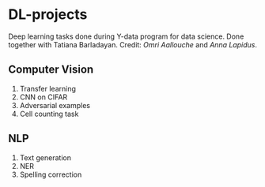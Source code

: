 # DL-projects
Deep learning tasks done during Y-data program for data science.
Done together with Tatiana Barladayan.
Credit: *Omri Aallouche* and *Anna Lapidus*.


## Computer Vision
1. Transfer learning
2. CNN on CIFAR
3. Adversarial examples
4. Cell counting task
   
## NLP 
1. Text generation
2. NER
3. Spelling correction
